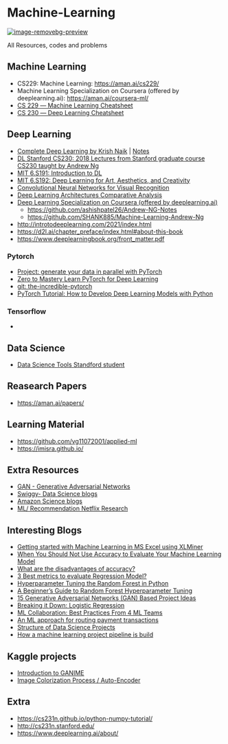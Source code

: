 # Machine-Learning
[![image-removebg-preview](https://user-images.githubusercontent.com/67424390/207838604-7743996b-f01f-4537-9f2c-17257309d00e.png)](https://chart-studio.plotly.com/create/?fid=SolClover:53#/)

All Resources, codes and problems

 ## Machine Learning
   * CS229: Machine Learning: https://aman.ai/cs229/
   * Machine Learning Specialization on Coursera (offered by deeplearning.ai): https://aman.ai/coursera-ml/
   * [CS 229 ― Machine Learning Cheatsheet](https://stanford.edu/~shervine/teaching/cs-229/)
   * [CS 230 ― Deep Learning Cheatsheet](https://stanford.edu/~shervine/teaching/cs-230/)

 ## Deep Learning 
   * [Complete Deep Learning by Krish Naik](https://www.youtube.com/playlist?list=PLZoTAELRMXVPGU70ZGsckrMdr0FteeRUi) | [Notes](https://github.com/krishnaik06/Complete-Deep-Learning-With-Materials)
   * [DL Stanford CS230: 2018 Lectures from Stanford graduate course CS230 taught by Andrew Ng](https://www.youtube.com/playlist?list=PLoROMvodv4rOABXSygHTsbvUz4G_YQhOb)
   * [MIT 6.S191: Introduction to DL](https://www.youtube.com/playlist?list=PLtBw6njQRU-rwp5__7C0oIVt26ZgjG9NI)
   * [MIT 6.S192: Deep Learning for Art, Aesthetics, and Creativity](https://www.youtube.com/playlist?list=PLCpMvp7ftsnIbNwRnQJbDNRqO6qiN3EyH)
   * [Convolutional Neural Networks for Visual Recognition](https://www.youtube.com/playlist?list=PL3FW7Lu3i5JvHM8ljYj-zLfQRF3EO8sYv)
   * [Deep Learning Architectures Comparative Analysis](https://aman.ai/primers/ai/dl-comp/)
   * [Deep Learning Specialization on Coursera (offered by deeplearning.ai)](https://aman.ai/coursera-dl/)
      * https://github.com/ashishpatel26/Andrew-NG-Notes
      * https://github.com/SHANK885/Machine-Learning-Andrew-Ng
   * http://introtodeeplearning.com/2021/index.html
   * https://d2l.ai/chapter_preface/index.html#about-this-book
   * https://www.deeplearningbook.org/front_matter.pdf

### Pytorch
 * [Project: generate your data in parallel with PyTorch](https://stanford.edu/~shervine/blog/pytorch-how-to-generate-data-parallel)
 * [Zero to Mastery Learn PyTorch for Deep Learning](https://www.learnpytorch.io/pytorch_extra_resources/)
 * [git: the-incredible-pytorch](https://github.com/ritchieng/the-incredible-pytorch)
 * [PyTorch Tutorial: How to Develop Deep Learning Models with Python](https://machinelearningmastery.com/pytorch-tutorial-develop-deep-learning-models/)

### Tensorflow
 *
 
 ## Data Science
 * [Data Science Tools Standford student](https://www.mit.edu/~amidi/teaching/data-science-tools/)



## Reasearch Papers
* https://aman.ai/papers/

## Learning Material
* https://github.com/vg11072001/applied-ml
* https://imisra.github.io/

## Extra Resources
* [GAN - Generative Adversarial Networks](https://drive.google.com/file/d/1Gm4hNSXY03DrYDU4rh0NRlDcXo20a3pL/view)
* [Swiggy- Data Science blogs](https://bytes.swiggy.com/tagged/swiggy-data-science)
* [Amazon Science blogs](https://www.amazon.science/blog?q=&f0=0000016e-2ff1-d205-a5ef-aff9651e0000&f1=0000016e-4373-de2e-a76e-cff717cf0000&f1=0000016e-39f9-d205-a5ef-bff9944b0000&s=0&expandedFilters=Research%2520area%2CTag%2CConference%2CAuthor%2CDate%2C)
* [ML/ Recommendation Netflix Research](https://research.netflix.com/research-area/machine-learning)

## Interesting Blogs
* [Getting started with Machine Learning in MS Excel using XLMiner](https://www.analyticsvidhya.com/blog/2015/11/started-machine-learning-ms-excel-xl-miner/)
* [When You Should Not Use Accuracy to Evaluate Your Machine Learning Model](https://towardsdatascience.com/when-you-should-not-use-accuracy-to-evaluate-your-machine-learning-model-4d58f16968e6)
* [What are the disadvantages of accuracy?](https://datascience.stackexchange.com/questions/110124/what-are-the-disadvantages-of-accuracy)
* [3 Best metrics to evaluate Regression Model?](https://towardsdatascience.com/what-are-the-best-metrics-to-evaluate-your-regression-model-418ca481755b)
* [Hyperparameter Tuning the Random Forest in Python](https://towardsdatascience.com/hyperparameter-tuning-the-random-forest-in-python-using-scikit-learn-28d2aa77dd74)
* [A Beginner’s Guide to Random Forest Hyperparameter Tuning](https://www.analyticsvidhya.com/blog/2020/03/beginners-guide-random-forest-hyperparameter-tuning/)
* [15 Generative Adversarial Networks (GAN) Based Project Ideas](https://www.projectpro.io/article/generative-adversarial-networks-gan-based-projects-to-work-on/530)
* [Breaking it Down: Logistic Regression](https://towardsdatascience.com/breaking-it-down-logistic-regression-e5c3f1450bd)
* [ML Collaboration: Best Practices From 4 ML Teams](https://neptune.ai/blog/ml-collaboration-best-practices-from-ml-teams)
* [An ML approach for routing payment transactions](https://bytes.swiggy.com/an-ml-approach-for-routing-payment-transactions-5a14efb643a8)
* [Structure of Data Science Projects](https://www.linkedin.com/posts/dhananjai-singh-852351142_structure-of-data-science-project-activity-7026032488997105664-Z_Qf?utm_source=share&utm_medium=member_desktop)
* [How a machine learning project pipeline is build](https://youtu.be/0iQT5XfbadE)


## Kaggle projects
* [Introduction to GANIME](https://www.kaggle.com/code/mrigendraagrawal/introduction-to-ganime)
* [Image Colorization Process / Auto-Encoder](https://www.kaggle.com/code/brsdincer/image-colorization-process-auto-encoder)

## Extra
* https://cs231n.github.io/python-numpy-tutorial/
* http://cs231n.stanford.edu/
* https://www.deeplearning.ai/about/

